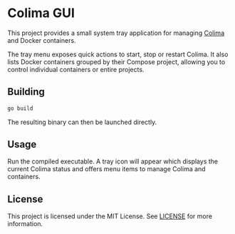 # Colima GUI

This project provides a small system tray application for managing [Colima](https://github.com/abiosoft/colima) and Docker containers.

The tray menu exposes quick actions to start, stop or restart Colima. It also
lists Docker containers grouped by their Compose project, allowing you to
control individual containers or entire projects.

## Building

```bash
go build
```

The resulting binary can then be launched directly.

## Usage

Run the compiled executable. A tray icon will appear which displays the current
Colima status and offers menu items to manage Colima and containers.

## License

This project is licensed under the MIT License. See [LICENSE](LICENSE) for
more information.
